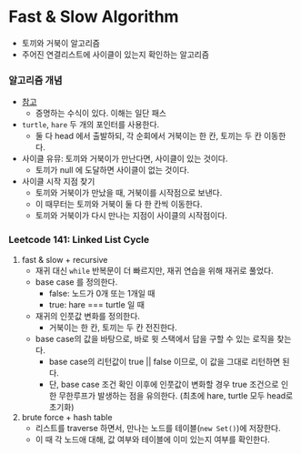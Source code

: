 # Fast & Slow Algorithm

- 토끼와 거북이 알고리즘
- 주어진 연결리스트에 사이클이 있는지 확인하는 알고리즘

### 알고리즘 개념

- [참고](https://fierycoding.tistory.com/45)
  - 증명하는 수식이 있다. 이해는 일단 패스
- `turtle`, `hare` 두 개의 포인터를 사용한다.
  - 둘 다 head 에서 출발하되, 각 순회에서 거북이는 한 칸, 토끼는 두 칸 이동한다.
- 사이클 유뮤: 토끼와 거북이가 만난다면, 사이클이 있는 것이다.
  - 토끼가 null 에 도달하면 사이클이 없는 것이다.
- 사이클 시작 지점 찾기
  - 토끼와 거북이가 만났을 때, 거북이를 시작점으로 보낸다.
  - 이 때무터는 토끼와 거북이 둘 다 한 칸씩 이동한다.
  - 토끼와 거북이가 다시 만나는 지점이 사이클의 시작점이다.

### Leetcode 141: Linked List Cycle

1. fast & slow + recursive
   - 재귀 대신 `while` 반복문이 더 빠르지만, 재귀 연습을 위해 재귀로 풀었다.
   - base case 를 정의한다.
     - false: 노드가 0개 또는 1개일 때
     - true: hare === turtle 일 때
   - 재귀의 인풋값 변화를 정의한다.
     - 거북이는 한 칸, 토끼는 두 칸 전진한다.
   - base case의 값을 바탕으로, 바로 윗 스택에서 답을 구할 수 있는 로직을 찾는다.
     - base case의 리턴값이 true || false 이므로, 이 값을 그대로 리턴하면 된다.
     - 단, base case 조건 확인 이후에 인풋값이 변화할 경우 true 조건으로 인한 무한루프가 발생하는 점을 유의한다. (최초에 hare, turtle 모두 head로 초기화)
2. brute force + hash table
   - 리스트를 traverse 하면서, 만나는 노드를 테이블(`new Set()`)에 저장한다.
   - 이 때 각 노드애 대해, 값 여부와 테이블에 이미 있는지 여부를 확인한다.
